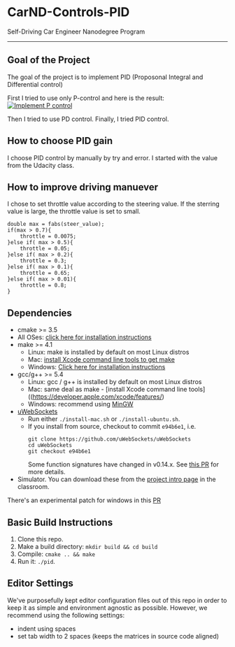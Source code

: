 # CarND-Controls-PID
Self-Driving Car Engineer Nanodegree Program

---
## Goal of the Project
The goal of the project is to implement PID (Proposonal Integral and Differential control)

First I tried to use only P-control and here is the result:
[![Implement P control](https://img.youtube.com/vi/U35FTojViHA/0.jpg)](https://www.youtube.com/watch?v=U35FTojViHA)

Then I tried to use PD control.
Finally, I tried PID control.

## How to choose PID gain
I choose PID control by manually by try and error. I started with the value from the Udacity class. 

## How to improve driving manuever
I chose to set throttle value according to the steering value.
If the sterring value is large, the throttle value is set to small. 

```
double max = fabs(steer_value);
if(max > 0.7){
    throttle = 0.0075;
}else if( max > 0.5){
    throttle = 0.05;
}else if( max > 0.2){
    throttle = 0.3;  
}else if( max > 0.1){
    throttle = 0.65;  
}else if( max > 0.01){
    throttle = 0.8;  
}
```

## Dependencies

* cmake >= 3.5
 * All OSes: [click here for installation instructions](https://cmake.org/install/)
* make >= 4.1
  * Linux: make is installed by default on most Linux distros
  * Mac: [install Xcode command line tools to get make](https://developer.apple.com/xcode/features/)
  * Windows: [Click here for installation instructions](http://gnuwin32.sourceforge.net/packages/make.htm)
* gcc/g++ >= 5.4
  * Linux: gcc / g++ is installed by default on most Linux distros
  * Mac: same deal as make - [install Xcode command line tools]((https://developer.apple.com/xcode/features/)
  * Windows: recommend using [MinGW](http://www.mingw.org/)
* [uWebSockets](https://github.com/uWebSockets/uWebSockets)
  * Run either `./install-mac.sh` or `./install-ubuntu.sh`.
  * If you install from source, checkout to commit `e94b6e1`, i.e.
    ```
    git clone https://github.com/uWebSockets/uWebSockets 
    cd uWebSockets
    git checkout e94b6e1
    ```
    Some function signatures have changed in v0.14.x. See [this PR](https://github.com/udacity/CarND-MPC-Project/pull/3) for more details.
* Simulator. You can download these from the [project intro page](https://github.com/udacity/self-driving-car-sim/releases) in the classroom.

There's an experimental patch for windows in this [PR](https://github.com/udacity/CarND-PID-Control-Project/pull/3)

## Basic Build Instructions

1. Clone this repo.
2. Make a build directory: `mkdir build && cd build`
3. Compile: `cmake .. && make`
4. Run it: `./pid`. 

## Editor Settings

We've purposefully kept editor configuration files out of this repo in order to
keep it as simple and environment agnostic as possible. However, we recommend
using the following settings:

* indent using spaces
* set tab width to 2 spaces (keeps the matrices in source code aligned)


